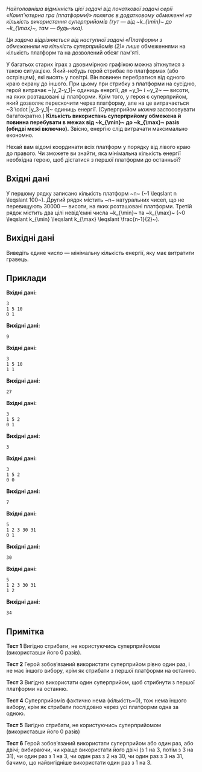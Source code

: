*Найголовніша відмінність цієї задачі від початкової задачі серії «Комп'ютерна гра (платформи)» полягає в додатковому обмеженні на кількість використання суперприйомів (тут — від ~k_{\min}~ до ~k_{\max}~, там — будь-яка).*

*Ця задача відрізняється від наступної задачі «Платформи з обмеженням на кількість суперприйомів (2)» лише* обмеженнями на кількість платформ та на дозволений обсяг пам'яті.

У багатьох старих іграх з двовимірною графікою можна зіткнутися з такою ситуацією. Який-небудь герой стрибає по платформах (або острівцям), які висять у повітрі. Він повинен перебратися від одного краю екрану до іншого. При цьому при стрибку з платформи на сусідню, герой витрачає ~|y_2-y_1|~ одиниць енергії, де ~y_1~ і ~y_2~ — висоти, на яких розташовані ці платформи. Крім того, у героя є суперприйом, який дозволяє перескочити через платформу, але на це витрачається ~3 \cdot |y_3-y_1|~ одиниць енергії. (Суперприйом *можна* застосовувати багатократно.) **Кількість використань суперприйому обмежена й повинна перебувати в межах від ~k_{\min}~ до ~k_{\max}~ разів (обидві межі включно).** Звісно, енергію слід витрачати максимально економно.

Нехай вам відомі координати всіх платформ у порядку від лівого краю до правого. Чи зможете ви знайти, яка мінімальна кількість енергії необхідна герою, щоб дістатися з першої платформи до останньої?

## Вхідні дані

У першому рядку записано кількість платформ ~n~ (~1 \leqslant n \leqslant 100~). Другий рядок містить ~n~ натуральних чисел, що не перевищують 30000 — висоти, на яких розташовані платформи. Третій рядок містить два цілі невід'ємні числа ~k_{\min}~ та ~k_{\max}~ (~0 \leqslant k_{\min} \leqslant k_{\max} \leqslant \frac{n-1}{2}~).

## Вихідні дані

Виведіть єдине число — мінімальну кількість енергії, яку має витратити гравець.

## Приклади

**Вхідні дані:**
```
3
1 5 10
0 1
```

**Вихідні дані:**
```
9
```

**Вхідні дані:**
```
3
1 5 10
1 1
```

**Вихідні дані:**
```
27
```

**Вхідні дані:**
```
3
1 5 2
0 1
```

**Вихідні дані:**
```
3
```

**Вхідні дані:**
```
3
1 5 2
0 0
```

**Вихідні дані:**
```
7
```

**Вхідні дані:**
```
5
1 2 3 30 31
0 1
```

**Вихідні дані:**
```
30
```

**Вхідні дані:**
```
5
1 2 3 30 31
1 2
```

**Вихідні дані:**
```
34
```

## Примітка

**Тест 1** Вигідно стрибати, не користуючись суперприйомом (використавши його 0 разів).

**Тест 2** Герой зобов’язаний використати суперприйом рівно один раз, і не має іншого вибору, крім як стрибати з першої платформи на останню.

**Тест 3** Вигідно використати один суперприйом, щоб стрибнути з першої платформи на останню.

**Тест 4** Суперприйомів фактично нема (кількість=0), тож нема іншого вибору, крім як стрибати послідовно через усі платформи одна за одною.

**Тест 5** Вигідно стрибати, не користуючись суперприйомом (використавши його 0 разів)

**Тест 6** Герой зобов’язаний використати суперприйом або один раз, або двічі; вибираючи, чи краще використати його двічі (з 1 на 3, потім з 3 на 31), чи один раз з 1 на 3, чи один раз з 2 на 30, чи один раз з 3 на 31, бачимо, що найвигідніше використати один раз з 1 на 3.
